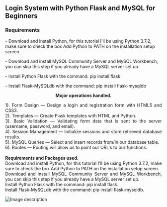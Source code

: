 ## Login System with Python Flask and MySQL for Beginners

### Requirements

<P> - Download and install Python, for this tutorial I'll be using Python 3.7.2, make sure to check the box Add Python to PATH on the installation setup screen. </p>
<p> - Download and install MySQL Community Server and MySQL Workbench, you can skip this step if you already have a MySQL server set up. </p>
<p> - Install Python Flask with the command: pip install flask</p> 
<p> - Install Flask-MySQLdb with the command: pip install flask-mysqldb </p>

<b> <center> Mojor operations handled.  </center> </b>
<p style="text-align:justify;">
1). Form Design — Design a login and registration form with HTML5 and CSS3.<br>
2). Templates — Create Flask templates with HTML and Python.<br>
3). Basic Validation — Validating form data that is sent to the server (username, password, and email).<br>
4). Session Management — Initialize sessions and store retrieved database results.<br>
5). MySQL Queries — Select and insert records from/in our database table.<br>
6). Routes — Routing will allow us to point our URL's to our functions.<br>

<br>
<b>  Requirements and Packages used.</b> <br>
Download and install Python, for this tutorial I'll be using Python 3.7.2, make sure to check the box Add Python to PATH on the installation setup screen.<br>
Download and install MySQL Community Server and MySQL Workbench, you can skip this step if you already have a MySQL server set up. <br>
Install Python Flask with the command: pip install flask.<br>
Install Flask-MySQLdb with the command: pip install flask-mysqldb.<br>
</p>          
          

![Image description](https://github.com/HarunHM/Login-System-with-Python-Flask-and-MySQL/blob/master/static/Screenshot%20from%202020-01-11%2020-25-25.png?raw=true)
